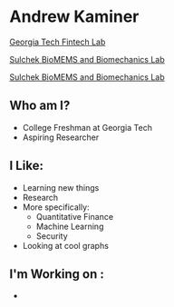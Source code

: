 # Andrew Kaminer

[Georgia Tech Fintech Lab](https://github.com/gtfintechlab)

<a href="https://www.sulchek2.gatech.edu/" src="https://miro.medium.com/max/1400/1*D5RLIuRqPGC5GB451_DfVQ.png">Sulchek BioMEMS and Biomechanics Lab</a>

[Sulchek BioMEMS and Biomechanics Lab](https://www.sulchek2.gatech.edu/)

## Who am I?
- College Freshman at Georgia Tech
- Aspiring Researcher

## I Like: 
- Learning new things
- Research
- More specifically:
   - Quantitative Finance
   - Machine Learning
   - Security 
- Looking at cool graphs

## I'm Working on :
- 
